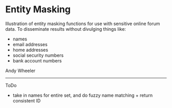 # Entity Masking

Illustration of entity masking functions for use with sensitive online forum data. To disseminate results without divulging things like:

 - names
 - email addresses
 - home addresses
 - social security numbers
 - bank account numbers

Andy Wheeler

-------

ToDo

 - take in names for entire set, and do fuzzy name matching + return consistent ID